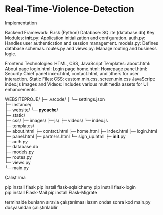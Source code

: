 # Real-Time-Violence-Detection

Implementation

Backend
Framework: Flask (Python) Database: SQLite (database.db) Key Modules:
	__init__.py: Application initialization and configuration. auth.py: Handles user authentication and session management. models.py: Defines database schemas.
routes.py and views.py: Manage routing and business logic.

Frontend
Technologies: HTML, CSS, JavaScript
Templates:
about.html: About page login.html: Login page home.html: Homepage panel.html: Security Chief panel
index.html, contact.html, and others for user interaction.
Static Files:
CSS: custom.min.css, screen.min.css JavaScript: index.js
Images and Videos: Includes various multimedia assets for UI enhancements.



WEBSITEPROJE/
├─ .vscode/
│  └─ settings.json                
├─ instance/                        
├─ website/
   └─ __pycache__/               
   ├─ static/                          
     ├─ css/
     ├─ images/
     ├─ js/
     ├─ videos/
     └─ index.js                      
   ├─ templates/                       
     ├─ about.html
     ├─ contact.html
     ├─ home.html
     ├─ index.html
     ├─ login.html
     ├─ panel.html
     ├─ partners.html
     └─ sign_up.html
   ├─ __init__.py                     
   ├─ auth.py                          
   ├─ database.db                     
   ├─ models.py                        
   ├─ routes.py                      
   └─ views.py                        
└─ main.py      



Çalıştırma

pip install flask
pip install flask-sqlalchemy
pip install flask-login  
pip install Flask-Mail
pip install Flask-Migrate

terminalde bunların sırayla çalıştırılması lazım ondan sonra kod main.py dosyasından çalıştırılabilir

